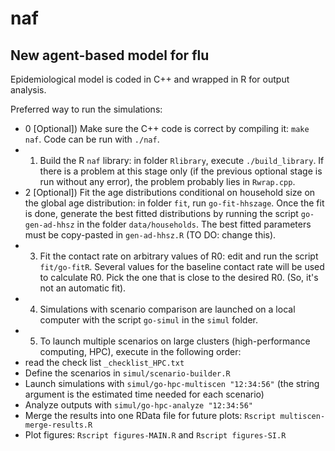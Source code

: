# naf
## New agent-based model for flu

Epidemiological model is coded in C++ and wrapped in R for output analysis. 

Preferred way to run the simulations:
* 0 [Optional]) Make sure the C++ code is correct by compiling it: `make naf`. Code can be run with `./naf`.
* 1) Build the R `naf` library: in folder `Rlibrary`, execute `./build_library`. If there is a problem at this stage only (if the previous optional stage is run without any error), the problem probably lies in `Rwrap.cpp`.
* 2 [Optional]) Fit the age distributions conditional on household size on the global age distribution: in folder `fit`, run `go-fit-hhszage`. Once the fit is done, generate the best fitted distributions by running the script `go-gen-ad-hhsz` in the folder `data/households`. The best fitted parameters must be copy-pasted in `gen-ad-hhsz.R` (TO DO: change this).
* 3) Fit the contact rate on arbitrary values of R0: edit and run the script `fit/go-fitR`. Several values for the baseline contact rate will be used to calculate R0. Pick the one that is close to the desired R0. (So, it's not an automatic fit).
* 4) Simulations with scenario comparison are launched on a local computer with the script `go-simul` in the `simul` folder.  
* 5) To launch multiple scenarios on large clusters (high-performance computing, HPC), execute in the following order:
 * read the check list `_checklist_HPC.txt`
 * Define the scenarios in `simul/scenario-builder.R`
 * Launch simulations with `simul/go-hpc-multiscen "12:34:56"` (the string argument is the estimated time needed for each scenario)
 * Analyze outputs with `simul/go-hpc-analyze "12:34:56"`
 * Merge the results into one RData file for future plots: `Rscript multiscen-merge-results.R`
 * Plot figures: `Rscript figures-MAIN.R` and `Rscript figures-SI.R`




